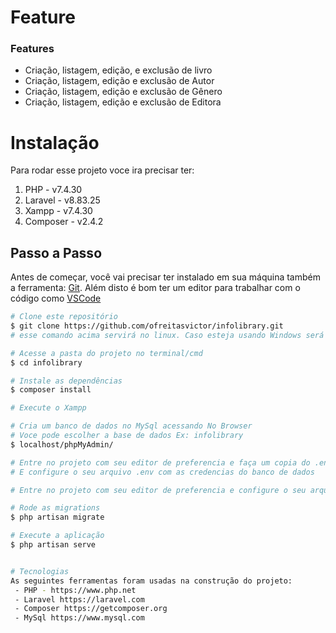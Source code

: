 # Feature

### Features

 - Criação, listagem, edição, e exclusão de livro
 - Criação, listagem, edição e exclusão de Autor
 - Criação, listagem, edição e exclusão de Gênero
 - Criação, listagem, edição e exclusão de Editora

# Instalação
Para rodar esse projeto voce ira precisar ter:

1.  PHP - v7.4.30
2.  Laravel - v8.83.25
3.  Xampp - v7.4.30
4.  Composer - v2.4.2

## Passo a Passo
Antes de começar, você vai precisar ter instalado em sua máquina também a ferramenta: [Git](https://git-scm.com). Além disto é bom ter um editor para trabalhar com o código como [VSCode](https://code.visualstudio.com/)

```bash
# Clone este repositório
$ git clone https://github.com/ofreitasvictor/infolibrary.git 
# esse comando acima servirá no linux. Caso esteja usando Windows será preciso instalar o git através do link:

# Acesse a pasta do projeto no terminal/cmd
$ cd infolibrary

# Instale as dependências
$ composer install

# Execute o Xampp 

# Cria um banco de dados no MySql acessando No Browser
# Voce pode escolher a base de dados Ex: infolibrary
$ localhost/phpMyAdmin/

# Entre no projeto com seu editor de preferencia e faça um copia do .env.example e renomeie para .env
# E configure o seu arquivo .env com as credencias do banco de dados

# Entre no projeto com seu editor de preferencia e configure o seu arquivo .env com as credencias do banco de dados

# Rode as migrations
$ php artisan migrate

# Execute a aplicação
$ php artisan serve


# Tecnologias
As seguintes ferramentas foram usadas na construção do projeto:
 - PHP - https://www.php.net
 - Laravel https://laravel.com
 - Composer https://getcomposer.org
 - MySql https://www.mysql.com
